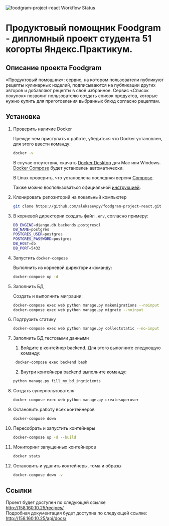 ![foodgram-project-react Workflow Status](https://github.com/alekseevpy/foodgram-project-react/actions/workflows/foodgram_workflow.yml/badge.svg?branch=master&event=push)
# Продуктовый помощник Foodgram - дипломный проект студента 51 когорты Яндекс.Практикум.

## Описание проекта Foodgram
«Продуктовый помощник»: сервис, на котором пользователи публикуют рецепты кулинарных изделий, подписываются на публикации других авторов и добавляют рецепты в своё избранное.
Сервис «Список покупок» позволит пользователю создать список продуктов, которые нужно купить для приготовления выбранных блюд согласно рецептам.

## Установка

1. Проверить наличие Docker

   Прежде чем приступать к работе, убедиться что Docker установлен, для этого ввести команду:

   ```bash
   docker -v
   ```

   В случае отсутствия, скачать [Docker Desktop](https://www.docker.com/products/docker-desktop) для Mac или Windows. [Docker Compose](https://docs.docker.com/compose) будет установлен автоматически.

   В Linux проверить, что установлена последняя версия [Compose](https://docs.docker.com/compose/install/).

   Также можно воспользоваться официальной [инструкцией](https://docs.docker.com/engine/install/).

2. Клонировать репозиторий на локальный компьютер

   ```bash
   git clone https://github.com/alekseevpy/foodgram-project-react.git
   ```

3. В корневой директории создать файл `.env`, согласно примеру:

   ```bash
   DB_ENGINE=django.db.backends.postgresql
   DB_NAME=postgres
   POSTGRES_USER=postgres
   POSTGRES_PASSWORD=postgres
   DB_HOST=db
   DB_PORT=5432
   ```

4. Запустить `docker-compose`

   Выполнить из корневой директории команду:

   ```bash
   docker-compose up -d
   ```

5. Заполнить БД

   Создать и выполнить миграции:

   ```bash
   docker-compose exec web python manage.py makemigrations --noinput
   docker-compose exec web python manage.py migrate --noinput
   ```

6. Подгрузить статику

   ```bash
   docker-compose exec web python manage.py collectstatic --no-input
   ```

7. Заполнить БД тестовыми данными

   1. Войдите в контейнер backend. Для этого выполните следующую команду:

   ```bash
    docker-compose exec backend bash
    ```

    2. Внутри контейнера backend выполните команду:

    ```bash
    python manage.py fill_my_bd_ingridients
    ```

8. Создать суперпользователя

   ```bash
   docker-compose exec web python manage.py createsuperuser
   ```

9. Остановить работу всех контейнеров

   ```bash
   docker-compose down
   ```

10. Пересобрать и запустить контейнеры

    ```bash
    docker-compose up -d --build
    ```

11. Мониторинг запущенных контейнеров

    ```bash
    docker stats
    ```

12. Остановить и удалить контейнеры, тома и образы

    ```bash
    docker-compose down -v
    ```

## Ссылки

Проект будет доступен по следующей ссылке <http://158.160.10.25/recipes/>  
Подробная документация будет доступна по следующей ссылке: <http://158.160.10.25/api/docs/>
